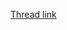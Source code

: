 
[Thread link](https://twitter.com/volatilityswan/status/1537630364881018880?s=21&t=rBPl52HCshup62keciDNQw)